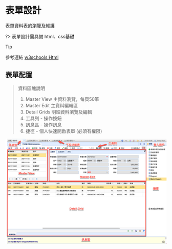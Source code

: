 # 表單設計
表單資料表的瀏覽及維護

?>
表單設計需具備 html、css基礎
>[!tip]
參考連結 [w3schools Html](https://www.w3schools.com/html/default.asp)

## 表單配置

> 資料區塊說明
>
> 1. Master View 主資料瀏覽，每頁50筆
> 2. Master Edit 主資料編輯區
> 3. Detail Grids 明細資料瀏覽及編輯
> 4. 工具列 - 操作按鈕
> 5. 訊息區 - 操作訊息
> 6. 捷徑 - 個人快速開啟表單 (必須有權限)

![](../images/form-area.png)
